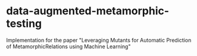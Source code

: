 # data-augmented-metamorphic-testing
Implementation for the paper "Leveraging Mutants for Automatic Prediction of MetamorphicRelations using Machine Learning"
